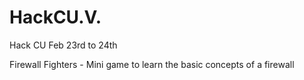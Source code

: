# HackCU.V.
Hack CU Feb 23rd to 24th

Firewall Fighters - Mini game to learn the basic concepts of a firewall
